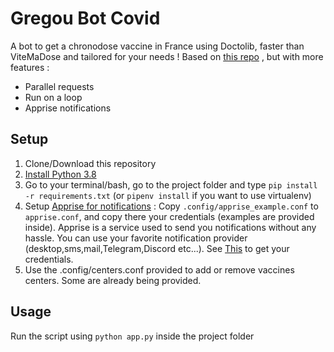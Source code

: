 # Gregou Bot Covid

A bot to get a chronodose vaccine in France using Doctolib, faster than ViteMaDose and tailored for your needs !
Based on [this repo](https://github.com/bntan/doctolib-covid) , but with more features :

- Parallel requests
- Run on a loop
- Apprise notifications

## Setup
1. Clone/Download this repository
1. [Install Python 3.8](https://www.python.org/downloads/)
2. Go to your terminal/bash, go to the project folder and type `pip install -r requirements.txt` (or `pipenv install` if you want to use virtualenv)
3. Setup [Apprise for notifications](https://github.com/caronc/apprise) : Copy `.config/apprise_example.conf` to `apprise.conf`, and copy there your credentials (examples are provided inside). Apprise is a service used to send you notifications without any hassle. You can use your favorite notification provider (desktop,sms,mail,Telegram,Discord etc...). See [This](https://github.com/caronc/apprise#popular-notification-services) to get your credentials.
4. Use the .config/centers.conf provided to add or remove vaccines centers. Some are already being provided.

## Usage
Run the script using `python app.py` inside the project folder
